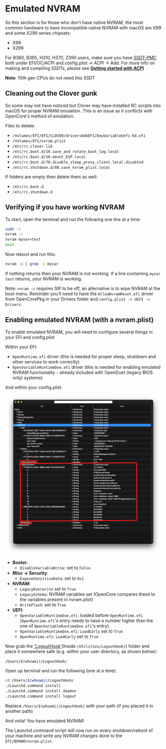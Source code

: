 # Emulated NVRAM

So this section is for those who don't have native NVRAM, the most common hardware to have incompatible native NVRAM with macOS are X99 and some X299 series chipsets:

* X99
* X299

For B360, B365, H310, H370, Z390 users, make sure you have [SSDT-PMC](https://dortania.github.io/Getting-Started-With-ACPI/) both under EFI/OC/ACPI and config.plist -> ACPI -> Add. For more info on making and compiling SSDTs, please see [**Getting started with ACPI**](https://dortania.github.io/Getting-Started-With-ACPI/)

**Note**: 10th gen CPUs do not need this SSDT

## Cleaning out the Clover gunk

So some may not have noticed but Clover may have installed RC scripts into macOS for proper NVRAM emulation. This is an issue as it conflicts with OpenCore's method of emulation.

Files to delete:

* `/Volumes/EFI/EFI/CLOVER/drivers64UEFI/EmuVariableUefi-64.efi`
* `/Volumes/EFI/nvram.plist`
* `/etc/rc.clover.lib`
* `/etc/rc.boot.d/10.save_and_rotate_boot_log.local`
* `/etc/rc.boot.d/20.mount_ESP.local`
* `/etc/rc.boot.d/70.disable_sleep_proxy_client.local.disabled`
* `/etc/rc.shutdown.d/80.save_nvram_plist.local​`

If folders are empty then delete them as well:

* `/etc/rc.boot.d`
* `/etc/rc.shutdown.d​`

## Verifying if you have working NVRAM

To start, open the terminal and run the following one line at a time:

```sh
sudo -s
nvram -c
nvram myvar=test
exit
```

Now reboot and run this:

```sh
nvram -p | grep -i myvar
```

If nothing returns then your NVRAM is not working. If a line containing `myvar test` returns, your NVRAM is working.

Note: `nvram -c` requires SIP to be off, an alternative is to wipe NVRAM at the boot menu. Reminder you'll need to have the `AllowNvramReset.efi` driver from OpenCorePkg in your Drivers folder and `config.plist -> UEFI -> Drivers`.

## Enabling emulated NVRAM (with a nvram.plist)

To enable emulated NVRAM, you will need to configure several things in your EFI and config.plist

Within your EFI:

* `OpenRuntime.efi` driver (this is needed for proper sleep, shutdown and other services to work correctly)
* `OpenVariableRuntimeDxe.efi` driver (this is needed for enabling emulated NVRAM functionality - already included with OpenDuet (legacy BIOS only) systems)

And within your config.plist:

![](../images/post-install/nvram-md/nvram.png)

* **Booter**:
  * `DisableVariableWrite`: set to `False`
* **Misc -> Security**:
  * `ExposeSensitiveData`: set to `0x1`
* **NVRAM**:
  * `LegacyOverwrite` set to `True`
  * `LegacySchema`: NVRAM variables set (OpenCore compares these to the variables present in nvram.plist)
  * `WriteFlash`: set to `True`
* **UEFI**:
  * `OpenVariableRuntimeDxe.efi`: loaded before `OpenRuntime.efi` (`OpenRuntime.efi`'s entry needs to have a number higher than the one of `OpenVariableRuntimeDxe.efi`'s entry)
  * `OpenVariableRuntimeDxe.efi`: `LoadEarly` set to `True`
  * `OpenRuntime.efi`: `LoadEarly` set to `True`

Now grab the ['LogoutHook'](https://github.com/acidanthera/OpenCorePkg/releases)(Inside `/Utilities/LogoutHook/`) folder and place it somewhere safe (e.g. within your user directory, as shown below):

`/Users/$(whoami)/LogoutHook/`

Open up terminal and run the following (one at a time):

```sh
cd /Users/$(whoami)/LogoutHook/
./Launchd.command install
./Launchd.command install daemon
./Launchd.command install logout
```
Replace `/Users/$(whoami)/LogoutHook/` with your path (if you placed it in another path)

And voila! You have emulated NVRAM!

The Launchd.command script will now run on every shutdown/reboot of your machine and write any NVRAM changes done to the `EFI/NVRAM/nvram.plist`.
